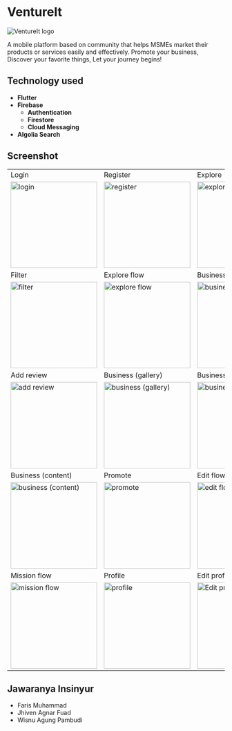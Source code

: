 # VentureIt

![VentureIt logo](https://pomf2.lain.la/f/hhmj7jdv.png)

A mobile platform based on community that helps MSMEs market their products or services easily and effectively.
Promote your business, Discover your favorite things, Let your journey begins!

## Technology used

- **Flutter**
- **Firebase**
  - **Authentication**
  - **Firestore**
  - **Cloud Messaging**
- **Algolia Search**

## Screenshot

<table>
  <tr>
    <td>Login</td>
    <td>Register</td>
    <td>Explore</td>
  </tr>
  <tr>
    <td><img src="https://pomf2.lain.la/f/7ab3oj46.png" alt="login" width="200"></td>
    <td><img src="https://pomf2.lain.la/f/c6jwygo7.png" alt="register" width="200"></td>
    <td><img src="https://pomf2.lain.la/f/mnkw7xqo.png" alt="explore" width="200"></td>
  </tr>  
    <tr>
    <td>Filter</td>
    <td>Explore flow</td>
    <td>Business (product)</td>
  </tr>
  <tr>
    <td><img src="https://pomf2.lain.la/f/7ufinvo.png" alt="filter" width="200"></td>
    <td><img src="https://pomf2.lain.la/f/69y61spw.gif" alt="explore flow" width="200"></td>
    <td><img src="https://pomf2.lain.la/f/f0yt9ae9.png" alt="business (product)" width="200"></td>
  </tr> 
    <tr>
    <td>Add review</td>
    <td>Business (gallery)</td>
    <td>Business (detail)</td>
  </tr>
  <tr>
    <td><img src="https://pomf2.lain.la/f/o9xzmm9z.gif" alt="add review" width="200"></td>
    <td><img src="https://pomf2.lain.la/f/68pffgey.png" alt="business (gallery)" width="200"></td>
    <td><img src="https://pomf2.lain.la/f/o3370o7h.png" alt="business (detail)" width="200"></td>
  </tr>  
    <tr>
    <td>Business (content)</td>
    <td>Promote</td>
    <td>Edit flow</td>
  </tr>
  <tr>
    <td><img src="https://pomf2.lain.la/f/7mebxni9.png" alt="business (content)" width="200"></td>
    <td><img src="https://pomf2.lain.la/f/s33ci4up.png" alt="promote" width="200"></td>
    <td><img src="https://pomf2.lain.la/f/p6sz6rag.gif" alt="edit flow" width="200"></td>
  </tr>  
   <tr>
    <td>Mission flow</td>
    <td>Profile</td>
    <td>Edit profile</td>
  </tr>
  <tr>
    <td><img src="https://pomf2.lain.la/f/e13yex4.gif" alt="mission flow" width="200"></td>
    <td><img src="https://pomf2.lain.la/f/c514mn.png" alt="profile" width="200"></td>
    <td><img src="https://pomf2.lain.la/f/7gwwhhty.gif" alt="Edit profile" width="200"></td>
  </tr>  
</table>

## Jawaranya Insinyur

- Faris Muhammad
- Jhiven Agnar Fuad
- Wisnu Agung Pambudi
